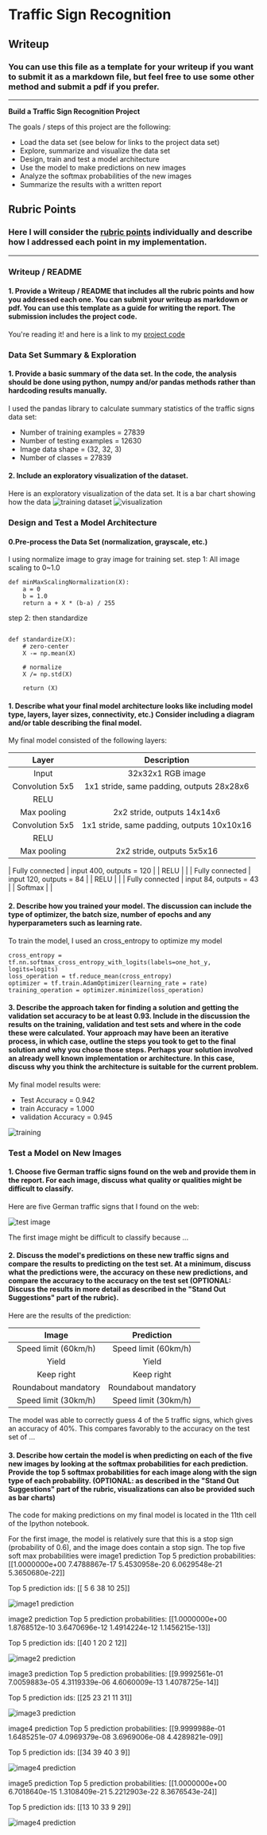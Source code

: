# **Traffic Sign Recognition** 

## Writeup

### You can use this file as a template for your writeup if you want to submit it as a markdown file, but feel free to use some other method and submit a pdf if you prefer.

---

**Build a Traffic Sign Recognition Project**

The goals / steps of this project are the following:
* Load the data set (see below for links to the project data set)
* Explore, summarize and visualize the data set
* Design, train and test a model architecture
* Use the model to make predictions on new images
* Analyze the softmax probabilities of the new images
* Summarize the results with a written report


[//]: # (Image References)

[image1]: ./examples/hist_1.png "Visualization"
[image2]: ./examples/train_image_1.png "Training dataset"
[image3]: ./examples/Screenshot_from_2017-12-17_15-07-31.png "Test image"
[image4]: ./examples/acc_1.png "training acc"
[image5]: ./examples/test_image_validation1.png "Test image result"
[image6]: ./examples/test_image_validation2.png "Test image result"
[image7]: ./examples/test_image_validation3.png "Test image result"
[image8]: ./examples/test_image_validation4.png "Test image result"
[image9]: ./examples/test_image_validation5.png "Test image result"


## Rubric Points
### Here I will consider the [rubric points](https://review.udacity.com/#!/rubrics/481/view) individually and describe how I addressed each point in my implementation.  

---
### Writeup / README

#### 1. Provide a Writeup / README that includes all the rubric points and how you addressed each one. You can submit your writeup as markdown or pdf. You can use this template as a guide for writing the report. The submission includes the project code.

You're reading it! and here is a link to my [project code](https://github.com/ruyi-tsai/CarND-Traffic-Sign-Classifier-Project/blob/master/Traffic_Sign_Classifier.ipynb)

### Data Set Summary & Exploration

#### 1. Provide a basic summary of the data set. In the code, the analysis should be done using python, numpy and/or pandas methods rather than hardcoding results manually.

I used the pandas library to calculate summary statistics of the traffic
signs data set:

* Number of training examples = 27839
* Number of testing examples = 12630
* Image data shape = (32, 32, 3)
* Number of classes = 27839

#### 2. Include an exploratory visualization of the dataset.

Here is an exploratory visualization of the data set. It is a bar chart showing how the data
![training dataset][image2]
![visualization][image1]

### Design and Test a Model Architecture

#### 0.Pre-process the Data Set (normalization, grayscale, etc.)
I using normalize image to gray image for training set.
step 1: All image scaling to  0~1.0 
```
def minMaxScalingNormalization(X):
    a = 0
    b = 1.0
    return a + X * (b-a) / 255
```


step 2: then standardize
```

def standardize(X):
    # zero-center
    X -= np.mean(X)
    
    # normalize
    X /= np.std(X) 
    
    return (X)
```
#### 1. Describe what your final model architecture looks like including model type, layers, layer sizes, connectivity, etc.) Consider including a diagram and/or table describing the final model.

My final model consisted of the following layers:

| Layer         		|     Description	        					| 
|:---------------------:|:---------------------------------------------:| 
| Input         		| 32x32x1 RGB image   							| 
| Convolution 5x5     	| 1x1 stride, same padding, outputs 28x28x6 	|
| RELU					|												|
| Max pooling	      	| 2x2 stride,  outputs 14x14x6 				|
| Convolution 5x5     	| 1x1 stride, same padding, outputs 10x10x16 	|
| RELU					|												|
| Max pooling	      	| 2x2 stride,  outputs 5x5x16 				|


| Fully connected		| input 400, outputs = 120       									|
| RELU					|												|
| Fully connected		| input 120, outputs = 84       									|
| RELU					|												|
| Fully connected		| input 84, outputs = 43       									|
| Softmax				|         									|

 


#### 2. Describe how you trained your model. The discussion can include the type of optimizer, the batch size, number of epochs and any hyperparameters such as learning rate.

To train the model, I used an cross_entropy to optimize my model
```
cross_entropy = tf.nn.softmax_cross_entropy_with_logits(labels=one_hot_y, logits=logits)
loss_operation = tf.reduce_mean(cross_entropy)
optimizer = tf.train.AdamOptimizer(learning_rate = rate)
training_operation = optimizer.minimize(loss_operation)
```

#### 3. Describe the approach taken for finding a solution and getting the validation set accuracy to be at least 0.93. Include in the discussion the results on the training, validation and test sets and where in the code these were calculated. Your approach may have been an iterative process, in which case, outline the steps you took to get to the final solution and why you chose those steps. Perhaps your solution involved an already well known implementation or architecture. In this case, discuss why you think the architecture is suitable for the current problem.

My final model results were:
* Test Accuracy = 0.942
* train Accuracy = 1.000
* validation Accuracy = 0.945

![training][image4]
 

### Test a Model on New Images

#### 1. Choose five German traffic signs found on the web and provide them in the report. For each image, discuss what quality or qualities might be difficult to classify.

Here are five German traffic signs that I found on the web:

![test image][image3]

The first image might be difficult to classify because ...

#### 2. Discuss the model's predictions on these new traffic signs and compare the results to predicting on the test set. At a minimum, discuss what the predictions were, the accuracy on these new predictions, and compare the accuracy to the accuracy on the test set (OPTIONAL: Discuss the results in more detail as described in the "Stand Out Suggestions" part of the rubric).

Here are the results of the prediction:

| Image			        |     Prediction	        					| 
|:---------------------:|:---------------------------------------------:| 
| Speed limit (60km/h)      		| Speed limit (60km/h)   									| 
| Yield    			| Yield 										|
| Keep right				| Keep right										|
| Roundabout mandatory	      		| Roundabout mandatory				 				|
| Speed limit (30km/h)			|Speed limit (30km/h)      							|



The model was able to correctly guess 4 of the 5 traffic signs, which gives an accuracy of 40%. This compares favorably to the accuracy on the test set of ...

#### 3. Describe how certain the model is when predicting on each of the five new images by looking at the softmax probabilities for each prediction. Provide the top 5 softmax probabilities for each image along with the sign type of each probability. (OPTIONAL: as described in the "Stand Out Suggestions" part of the rubric, visualizations can also be provided such as bar charts)

The code for making predictions on my final model is located in the 11th cell of the Ipython notebook.

For the first image, the model is relatively sure that this is a stop sign (probability of 0.6), and the image does contain a stop sign. The top five soft max probabilities were
image1 prediction
Top 5 prediction probabilities: [[1.0000000e+00 7.4788867e-17 5.4530958e-20 6.0629548e-21 5.3650680e-22]]

Top 5 prediction ids: [[ 5  6 38 10 25]]

![image1 prediction][image5]


image2 prediction
Top 5 prediction probabilities: [[1.0000000e+00 1.8768512e-10 3.6470696e-12 1.4914224e-12 1.1456215e-13]]

Top 5 prediction ids: [[40  1 20  2 12]]


![image2 prediction][image6]


image3 prediction
Top 5 prediction probabilities: [[9.9992561e-01 7.0059883e-05 4.3119339e-06 4.6060009e-13 1.4078725e-14]]

Top 5 prediction ids: [[25 23 21 11 31]]

![image3 prediction][image7]



image4 prediction
Top 5 prediction probabilities: [[9.9999988e-01 1.6485251e-07 4.0969379e-08 3.6969006e-08 4.4289821e-09]]

Top 5 prediction ids: [[34 39 40  3  9]]


![image4 prediction][image8]


image5 prediction
Top 5 prediction probabilities: [[1.0000000e+00 6.7018640e-15 1.3108409e-21 5.2212903e-22 8.3676543e-24]]

Top 5 prediction ids: [[13 10 33  9 29]]


![image4 prediction][image9]


